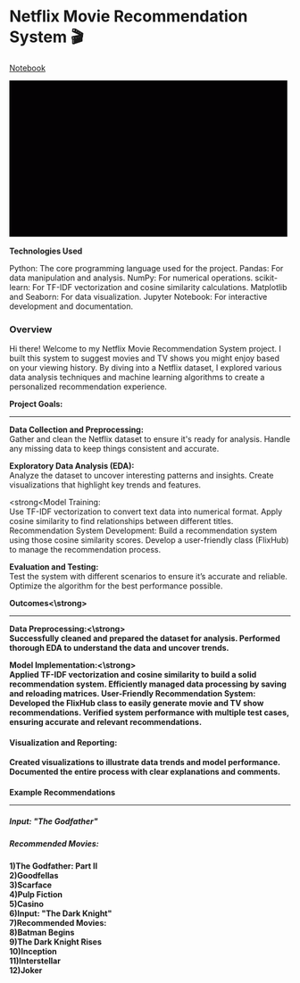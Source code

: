 # Netflix Movie Recommendation System 🎬


[Notebook](https://github.com/TevThom8/movie_recommendations_/blob/main/movie-recommendation-system.ipynb)

<img src = "IMG_1178.gif"/>


<strong>Technologies Used</strong>

Python: The core programming language used for the project.
Pandas: For data manipulation and analysis.
NumPy: For numerical operations.
scikit-learn: For TF-IDF vectorization and cosine similarity calculations.
Matplotlib and Seaborn: For data visualization.
Jupyter Notebook: For interactive development and documentation.


### Overview

Hi there! Welcome to my Netflix Movie Recommendation System project. I built this system to suggest movies and TV shows you might enjoy based on your viewing history. By diving into a Netflix dataset, I explored various data analysis techniques and machine learning algorithms to create a personalized recommendation experience.


<strong>Project Goals:</strong><br>
<hr>

<strong>Data Collection and Preprocessing:</strong><br>
Gather and clean the Netflix dataset to ensure it's ready for analysis.
Handle any missing data to keep things consistent and accurate.


<strong>Exploratory Data Analysis (EDA):</strong><br>
Analyze the dataset to uncover interesting patterns and insights.
Create visualizations that highlight key trends and features.


<strong<Model Training:</strong><br>
Use TF-IDF vectorization to convert text data into numerical format.
Apply cosine similarity to find relationships between different titles.
Recommendation System Development:
Build a recommendation system using those cosine similarity scores.
Develop a user-friendly class (FlixHub) to manage the recommendation process.


 <strong>Evaluation and Testing:</strong><br>
Test the system with different scenarios to ensure it’s accurate and reliable.
Optimize the algorithm for the best performance possible.


<strong>Outcomes<\strong>
<hr>

<strong>Data Preprocessing:<\strong><br>
Successfully cleaned and prepared the dataset for analysis.
Performed thorough EDA to understand the data and uncover trends.


<strong>Model Implementation:<\strong><br>
Applied TF-IDF vectorization and cosine similarity to build a solid recommendation system.
Efficiently managed data processing by saving and reloading matrices.
User-Friendly Recommendation System:
Developed the FlixHub class to easily generate movie and TV show recommendations.
Verified system performance with multiple test cases, ensuring accurate and relevant recommendations.


#### Visualization and Reporting:<br>
Created visualizations to illustrate data trends and model performance.
Documented the entire process with clear explanations and comments.

#### Example Recommendations<hr>

##### Input: "The Godfather"

##### Recommended Movies:

1)The Godfather: Part II<br>
2)Goodfellas<br> 
3)Scarface<br>
4)Pulp Fiction<br>
5)Casino<br>
6)Input: "The Dark Knight"<br>
7)Recommended Movies:<br>
8)Batman Begins<br>
9)The Dark Knight Rises<br>
10)Inception<br>
11)Interstellar<br>
12)Joker<br>




